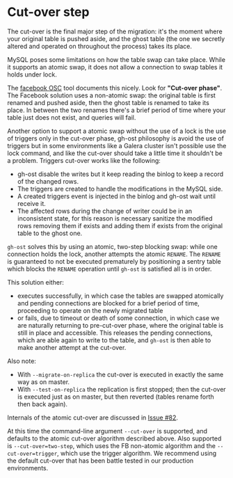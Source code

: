 # Cut-over step

The cut-over is the final major step of the migration: it's the moment where your original table is pushed aside, and the ghost table (the one we secretly altered and operated on throughout the process) takes its place.

MySQL poses some limitations on how the table swap can take place. While it supports an atomic swap, it does not allow a connection to swap tables it holds under lock.

The [facebook OSC](https://www.facebook.com/notes/mysql-at-facebook/online-schema-change-for-mysql/430801045932/) tool documents this nicely. Look for **"Cut-over phase"**. The Facebook solution uses a non-atomic swap: the original table is first renamed and pushed aside, then the ghost table is renamed to take its place. In between the two renames there's a brief period of time where your table just does not exist, and queries will fail.

Another option to support a atomic swap without the use of a lock is the use of triggers only in the cut-over phase,
gh-ost philosophy is avoid the use of triggers but in some environments like a Galera cluster isn't possible use the
lock command, and like the cut-over should take a little time it shouldn't be a problem. Triggers cut-over works like the following:

- gh-ost disable the writes but it keep reading the binlog to keep a record of the changed rows.
- The triggers are created to handle the modifications in the MySQL side.
- A created triggers event is injected in the binlog and gh-ost wait until receive it.
- The affected rows during the change of writer could be in an inconsistent state, for this reason is necessary sanitize the modified rows removing them if exists and adding them if exists from the original table to the ghost one.

`gh-ost` solves this by using an atomic, two-step blocking swap: while one connection holds the lock, another attempts the atomic `RENAME`. The `RENAME` is guaranteed to not be executed prematurely by positioning a sentry table which blocks the `RENAME` operation until `gh-ost` is satisfied all is in order.

This solution either:
- executes successfully, in which case the tables are swapped atomically and pending connections are blocked for a brief period of time, proceeding to operate on the newly migrated table
- or fails, due to timeout or death of some connection, in which case we are naturally returning to pre-cut-over phase, where the original table is still in place and accessible. This releases the pending connections, which are able again to write to the table, and `gh-ost` is then able to make another attempt at the cut-over.

Also note:
- With `--migrate-on-replica` the cut-over is executed in exactly the same way as on master.
- With `--test-on-replica` the replication is first stopped; then the cut-over is executed just as on master, but then reverted (tables rename forth then back again).

Internals of the atomic cut-over are discussed in [Issue #82](https://github.com/github/gh-ost/issues/82).

At this time the command-line argument `--cut-over` is supported, and defaults to the atomic cut-over algorithm described above. Also supported is `--cut-over=two-step`, which uses the FB non-atomic algorithm and the `--cut-over=trigger`, which use the trigger algorithm. We recommend using the default cut-over that has been battle tested in our production environments.
